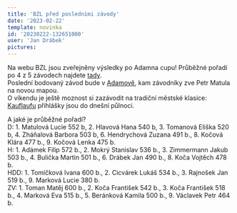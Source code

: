 ```yaml
---
title: 'BZL před posledními závody'
date: '2023-02-22'
template: novinka
id: '20230222-132651000'
user: 'Jan Drábek'
pictures:
---
```

Na webu BZL jsou zveřejněny výsledky po Adamna cupu! Průběžné pořadí po 4 z 5 závodech najdete [tady](https://bzl.zabiny.club/22-23/results).  
Poslední bodovaný závod bude v [Adamově](https://bzl.zabiny.club/22-23/event/adamovsky_sprint/), kam závodníky zve Petr Matula na novou mapou.  
O víkendu je ještě moznost si zazávodit na tradiční městské klasice: [Kauflaufu](https://bzl.zabiny.club/22-23/event/kauflauf/) přihlášky jsou do dnešní půlnoci.

A jaké je průběžné pořadí?  
D: 1. Matulová Lucie 552 b, 2. Hlavová Hana 540 b, 3. Tomanová Eliška 520 b, 4. Zháňalová Barbora 503 b, 6. Hendrychová Zuzana 491 b., 8. Kočová Klára 477 b., 9. Kočová Lenka 475 b.  
H: 1. Adámek Filip 572 b., 2. Mokrý Stanislav 536 b., 3. Zimmermann Jakub 503 b., 4. Bulička Martin 501 b., 6. Drábek Jan 490 b., 8. Koča Vojtěch 478 b.  
HDD: 1. Tomíčková Ivana 600 b., 2. Cicvárek Lukáš 534 b., 3. Rajnošek Jan 519 b., 9. Marková Lucie 380 b.  
ZV: 1. Toman Matěj 600 b., 2. Koča František 542 b., 3. Koča František 518 b., 4. Marková Eva 515 b., 5. Beránková Kamila 500 b., 9. Václavek Petr 464 b.
